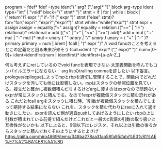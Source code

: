 program = fdef*
fdef =type ident"(" arg? (","arg)* ")" block
arg=type ident
type="int" | "void"
block="{" stmt* "}"
stmt = if | for | while | block | ("return")? expr ";"
if="if (" expr ")" stmt ("else" stmt)?
for="for("expr?";"expr?";"expr?")" stmt
while="while("expr")" stmt
expr = assign
assign = equality("=" assign)?
equality =  relation (("==" | "!=") relational)*
relational = add (("<" | ">" | "<=" | ">=") add)*
add = mul ( "+" mul | "-" mul )*
mul  = unary ( "*" unary | "/" unary )*
unary = ( "+" | "-" )? primary
primary = num | ident | fcall | "(" expr ")"  // void funcのことを考えるとこの定義だと困る未来が来そう
fcall=ident "(" expr? ("," expr)* ")"
num=[0-9]+
ident=identfirst(num | identfirst)*
identfirst=[a-zA-Z_]

何も考えずにretしているのでvoid funcを表現できない
未定義関数を呼んでもコンパイルエラーにならない　
arg listのtrailing commaを許したい
以下妄言。prologue/epilogueによってrspとrbpを適切に管理することで、関数内でどれだけスタックを汚しても他には影響しない。rspはスタックの参照位置を見ている。複文だと確かに複数個積んだりするけどargに渡すのはexprなので問題ない
  exprが常にスタックに積んでる。なので1exprが複数個スタックに積む恐れがある
    これだとfcall argをスタックに積む時、1引数が複数個スタックを積んでしまって期待する結果にならない
    これを、スタックを積む代わりにraxに入れて返す動きにしたい。exprを読んだ側が適宜pushしてあげるようにしたい
rbpの上に引数が積まれている前提で組んだけどこれだと一般のc言語の引数の取り扱いと互換性がないかも
  以下によると、6個以下はレジスタ、それ以上は引数の後ろからスタックに積んでおくそのようにするとよさげ
  https://qiita.com/hiro4669/items/348ba278aa31aa58fa95#abi%E3%81%AE%E7%A2%BA%E8%AA%8D 